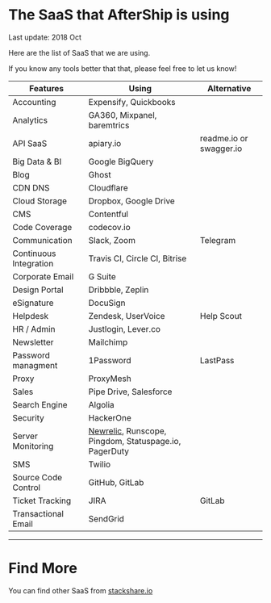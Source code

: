 # The SaaS that AfterShip is using

Last update: 2018 Oct

Here are the list of SaaS that we are using.

If you know any tools better that that, please feel free to let us know!

Features | Using | Alternative
--- | --- | ---
Accounting | Expensify, Quickbooks | 
Analytics | GA360, Mixpanel, baremtrics |
API SaaS | apiary.io | readme.io or swagger.io
Big Data & BI | Google BigQuery |
Blog | Ghost |
CDN DNS | Cloudflare |
Cloud Storage | Dropbox, Google Drive |
CMS | Contentful
Code Coverage | codecov.io | 
Communication | Slack, Zoom | Telegram
Continuous Integration | Travis CI, Circle CI, Bitrise |
Corporate Email | G Suite | 
Design Portal | Dribbble, Zeplin |
eSignature | DocuSign | 
Helpdesk | Zendesk, UserVoice | Help Scout
HR / Admin | Justlogin, Lever.co
Newsletter | Mailchimp |
Password managment | 1Password | LastPass
Proxy | ProxyMesh |
Sales | Pipe Drive, Salesforce
Search Engine | Algolia |
Security | HackerOne |
Server Monitoring | [Newrelic](http://newrelic.com/), Runscope, Pingdom, Statuspage.io, PagerDuty
SMS | Twilio |
Source Code Control | GitHub, GitLab | 
Ticket Tracking | JIRA | GitLab
Transactional Email | SendGrid | 

--- 
# Find More

You can find other SaaS from [stackshare.io](http://stackshare.io/categories)
